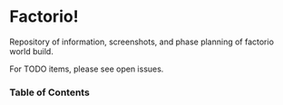 # Factorio!

Repository of information, screenshots, and phase planning of factorio world build.  

For TODO items, please see open issues.

### Table of Contents


